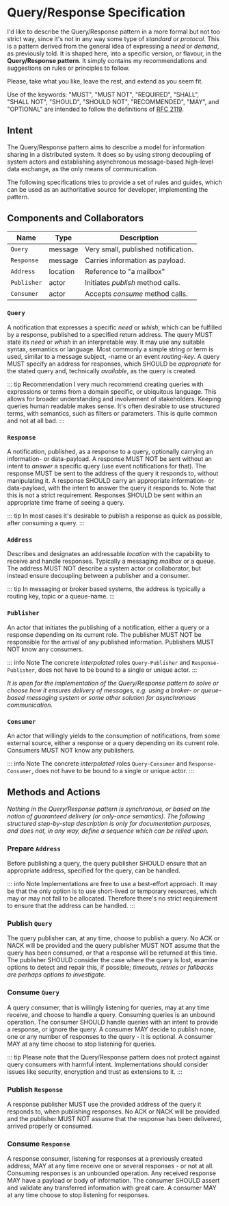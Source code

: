 # Query/Response Specification

I'd like to describe the Query/Response pattern in a more formal but not
too strict way, since it's not in any way some type of _standard_ or
_protocol_. This is a pattern derived from the general idea of expressing a
_need_ or _demand_, as previously told. It is shaped here, into a specific
version, or flavour, in the **Query/Response pattern**. It simply contains
my recommendations and suggestions on rules or principles to follow.

Please, take what you like, leave the rest, and extend as you seem fit.

Use of the keywords: "MUST", "MUST NOT", "REQUIRED", "SHALL", "SHALL NOT",
"SHOULD", "SHOULD NOT", "RECOMMENDED", "MAY", and "OPTIONAL" are intended
to follow the definitions of [RFC 2119](https://www.ietf.org/rfc/rfc2119.txt).

## Intent

The Query/Response pattern aims to describe a model for information sharing
in a distributed system. It does so by using strong decoupling of system
actors and establishing asynchronous message-based high-level data exchange,
as the only means of communication.

The following specifications tries to provide a set of rules and guides,
which can be used as an authoritative source for developer, implementing the
pattern.

## Components and Collaborators

| Name        | Type     | Description |
| ----------- | -------- | ----------- |
| `Query`     | message  | Very small, published notification.
| `Response`  | message  | Carries information as payload.
| `Address`   | location | Reference to "a mailbox"
| `Publisher` | actor    | Initiates _publish_ method calls.
| `Consumer`  | actor    | Accepts _consume_ method calls.

### `Query`

A notification that expresses a specific _need_ or _whish_, which can be
fulfilled by a response, published to a specified return address. The query
MUST state its _need_ or _whish_ in an interpretable way. It may use any
suitable syntax, semantics or language. Most commonly a simple string or term
is used, similar to a message subject, -name or an event _routing-key_. A
query MUST specify an address for responses, which SHOULD be _appropriate_
for the stated query and, technically _available_, as the query is created.

::: tip Recommendation
I very much recommend creating queries with expressions or terms from a
domain specific, or ubiquitous language. This allows for broader understanding
and involvement of stakeholders. Keeping queries human readable makes sense.
It's often desirable to use structured terms, with semantics, such as
filters or parameters. This is quite common and not at all bad.
:::

### `Response`

A notification, published, as a response to a query, optionally carrying an
information- or data-payload. A response MUST NOT be sent without an intent to
_answer_ a specific query (use event notifications for that). The response
MUST be sent to the address of the query it responds to, without manipulating
it. A response SHOULD carry an appropriate information- or data-payload, with
the intent to answer the query it responds to. Note that this is not a strict
requirement. Responses SHOULD be sent within an appropriate time frame of
seeing a query.

::: tip
In most cases it's desirable to publish a response as quick as possible,
after consuming a query.
:::

### `Address`

Describes and designates an addressable _location_ with the capability to
receive and handle responses. Typically a messaging _mailbox_ or a queue. The
address MUST NOT describe a system actor or collaborator, but instead ensure
decoupling between a publisher and a consumer.

::: tip
In messaging or broker based systems, the address is typically a routing key,
topic or a queue-name.
:::

### `Publisher`

An actor that initiates the publishing of a notification, either a query or
a response depending on its current role. The publisher MUST NOT be responsible
for the arrival of any published information. Publishers MUST NOT know any
consumers.

::: info Note
The concrete _interpolated_ roles `Query-Publisher` and
`Response-Publisher`, does not have to be bound to a single or unique actor.
:::

_It is open for the implementation of the Query/Response pattern to solve or
choose how it ensures delivery of messages, e.g. using a broker- or queue-
based messaging system or some other solution for asynchronous communication._

### `Consumer`

An actor that willingly yields to the consumption of notifications, from some
external source, either a response or a query depending on its current role.
Consumers MUST NOT know any publishers.

::: info Note
The concrete _interpolated_ roles `Query-Consumer` and
`Response-Consumer`, does not have to be bound to a single or unique actor.
:::

## Methods and Actions

_Nothing in the Query/Response pattern is synchronous, or based on the notion
of guaranteed delivery (or only-once semantics). The following structured
step-by-step description is only for documentation purposes, and does not,
in any way, define a sequence which can be relied upon._

### Prepare `Address`

Before publishing a query, the query publisher SHOULD ensure that an
appropriate address, specified for the query, can be handled.

::: info Note
Implementations are free to use a best-effort approach. It may be that the
only option is to use short-lived or temporary resources, which may or may
not fail to be allocated. Therefore there's no strict requirement to ensure
that the address can be handled.
:::

### Publish `Query`

The query publisher can, at any time, choose to publish a query. No ACK or
NACK will be provided and the query publisher MUST NOT assume that the query
has been consumed, or that a response will be returned at this time. The
publisher SHOULD consider the case where the query is lost, examine options
to detect and repair this, if possible; _timeouts, retries or fallbacks are
perhaps options to investigate_.

### Consume `Query`

A query consumer, that is willingly listening for queries, may at any time
receive, and choose to handle a query. Consuming queries is an unbound
operation. The consumer SHOULD handle queries with an intent to provide a
response, or ignore the query. A consumer MAY decide to publish none, one or
any number of responses to the query - it is optional. A consumer MAY at any
time choose to stop listening for queries.

::: tip
Please note that the Query/Response pattern does not protect against
query consumers with harmful intent. Implementations should consider issues
like security, encryption and trust as extensions to it.
:::

### Publish `Response`

A response publisher MUST use the provided address of the query it responds to,
when publishing responses. No ACK or NACK will be provided and the publisher
MUST NOT assume that the response has been delivered, arrived properly or
consumed.

### Consume `Response`

A response consumer, listening for responses at a previously created address,
MAY at any time receive one or several responses - or not at all. Consuming
responses is an unbounded operation. Any received response MAY have a payload
or body of information. The consumer SHOULD assert and validate any
transferred information with great care. A consumer MAY at any time choose to
stop listening for responses.
